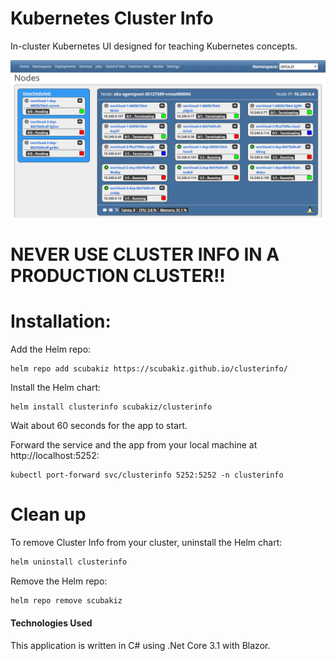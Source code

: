 # Kubernetes Cluster Info

In-cluster Kubernetes UI designed for teaching Kubernetes concepts.

![](ClusterInfo.png)

# NEVER USE CLUSTER INFO IN A PRODUCTION CLUSTER!!

# Installation:

Add the Helm repo:

```shell
helm repo add scubakiz https://scubakiz.github.io/clusterinfo/
```

Install the Helm chart:

```shell
helm install clusterinfo scubakiz/clusterinfo
```

Wait about 60 seconds for the app to start.

Forward the service and the app from your local machine at http://localhost:5252:

```
kubectl port-forward svc/clusterinfo 5252:5252 -n clusterinfo
```

# Clean up

To remove Cluster Info from your cluster, uninstall the Helm chart:

```bash
helm uninstall clusterinfo
```

Remove the Helm repo:

```bash
helm repo remove scubakiz
```

#### Technologies Used

This application is written in C# using .Net Core 3.1 with Blazor.
